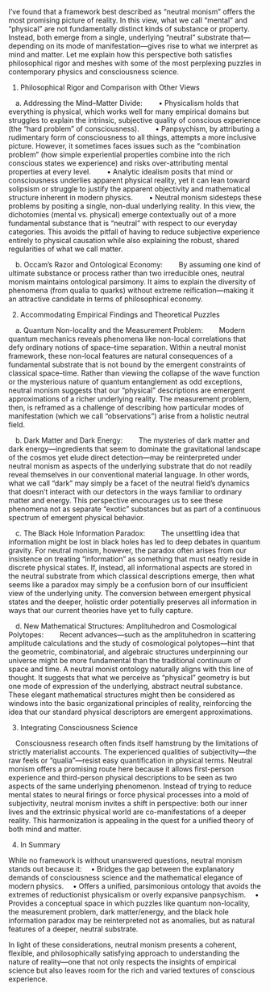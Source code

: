 I’ve found that a framework best described as “neutral monism” offers the most promising picture of reality. In this view, what we call “mental” and “physical” are not fundamentally distinct kinds of substance or property. Instead, both emerge from a single, underlying “neutral” substrate that—depending on its mode of manifestation—gives rise to what we interpret as mind and matter. Let me explain how this perspective both satisfies philosophical rigor and meshes with some of the most perplexing puzzles in contemporary physics and consciousness science.

1. Philosophical Rigor and Comparison with Other Views

 a. Addressing the Mind–Matter Divide:
  • Physicalism holds that everything is physical, which works well for many empirical domains but struggles to explain the intrinsic, subjective quality of conscious experience (the “hard problem” of consciousness). 
  • Panpsychism, by attributing a rudimentary form of consciousness to all things, attempts a more inclusive picture. However, it sometimes faces issues such as the “combination problem” (how simple experiential properties combine into the rich conscious states we experience) and risks over-attributing mental properties at every level.
  • Analytic idealism posits that mind or consciousness underlies apparent physical reality, yet it can lean toward solipsism or struggle to justify the apparent objectivity and mathematical structure inherent in modern physics.
  • Neutral monism sidesteps these problems by positing a single, non-dual underlying reality. In this view, the dichotomies (mental vs. physical) emerge contextually out of a more fundamental substance that is “neutral” with respect to our everyday categories. This avoids the pitfall of having to reduce subjective experience entirely to physical causation while also explaining the robust, shared regularities of what we call matter.

 b. Occam’s Razor and Ontological Economy:
  By assuming one kind of ultimate substance or process rather than two irreducible ones, neutral monism maintains ontological parsimony. It aims to explain the diversity of phenomena (from qualia to quarks) without extreme reification—making it an attractive candidate in terms of philosophical economy.

2. Accommodating Empirical Findings and Theoretical Puzzles

 a. Quantum Non-locality and the Measurement Problem:
  Modern quantum mechanics reveals phenomena like non-local correlations that defy ordinary notions of space–time separation. Within a neutral monist framework, these non-local features are natural consequences of a fundamental substrate that is not bound by the emergent constraints of classical space–time. Rather than viewing the collapse of the wave function or the mysterious nature of quantum entanglement as odd exceptions, neutral monism suggests that our “physical” descriptions are emergent approximations of a richer underlying reality. The measurement problem, then, is reframed as a challenge of describing how particular modes of manifestation (which we call “observations”) arise from a holistic neutral field.

 b. Dark Matter and Dark Energy:
  The mysteries of dark matter and dark energy—ingredients that seem to dominate the gravitational landscape of the cosmos yet elude direct detection—may be reinterpreted under neutral monism as aspects of the underlying substrate that do not readily reveal themselves in our conventional material language. In other words, what we call “dark” may simply be a facet of the neutral field’s dynamics that doesn’t interact with our detectors in the ways familiar to ordinary matter and energy. This perspective encourages us to see these phenomena not as separate “exotic” substances but as part of a continuous spectrum of emergent physical behavior.

 c. The Black Hole Information Paradox:
  The unsettling idea that information might be lost in black holes has led to deep debates in quantum gravity. For neutral monism, however, the paradox often arises from our insistence on treating “information” as something that must neatly reside in discrete physical states. If, instead, all informational aspects are stored in the neutral substrate from which classical descriptions emerge, then what seems like a paradox may simply be a confusion born of our insufficient view of the underlying unity. The conversion between emergent physical states and the deeper, holistic order potentially preserves all information in ways that our current theories have yet to fully capture.

 d. New Mathematical Structures: Amplituhedron and Cosmological Polytopes:
  Recent advances—such as the amplituhedron in scattering amplitude calculations and the study of cosmological polytopes—hint that the geometric, combinatorial, and algebraic structures underpinning our universe might be more fundamental than the traditional continuum of space and time. A neutral monist ontology naturally aligns with this line of thought. It suggests that what we perceive as “physical” geometry is but one mode of expression of the underlying, abstract neutral substance. These elegant mathematical structures might then be considered as windows into the basic organizational principles of reality, reinforcing the idea that our standard physical descriptors are emergent approximations.

3. Integrating Consciousness Science

 Consciousness research often finds itself hamstrung by the limitations of strictly materialist accounts. The experienced qualities of subjectivity—the raw feels or “qualia”—resist easy quantification in physical terms. Neutral monism offers a promising route here because it allows first-person experience and third-person physical descriptions to be seen as two aspects of the same underlying phenomenon. Instead of trying to reduce mental states to neural firings or force physical processes into a mold of subjectivity, neutral monism invites a shift in perspective: both our inner lives and the extrinsic physical world are co-manifestations of a deeper reality. This harmonization is appealing in the quest for a unified theory of both mind and matter.

4. In Summary

While no framework is without unanswered questions, neutral monism stands out because it:
 • Bridges the gap between the explanatory demands of consciousness science and the mathematical elegance of modern physics.
 • Offers a unified, parsimonious ontology that avoids the extremes of reductionist physicalism or overly expansive panpsychism.
 • Provides a conceptual space in which puzzles like quantum non-locality, the measurement problem, dark matter/energy, and the black hole information paradox may be reinterpreted not as anomalies, but as natural features of a deeper, neutral substrate.

In light of these considerations, neutral monism presents a coherent, flexible, and philosophically satisfying approach to understanding the nature of reality—one that not only respects the insights of empirical science but also leaves room for the rich and varied textures of conscious experience.